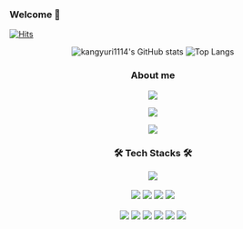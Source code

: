 ### Welcome 👋
  
[![Hits](https://hits.seeyoufarm.com/api/count/incr/badge.svg?url=https%3A%2F%2Fgithub.com%2Fkangyuri1114&count_bg=%235181FF&title_bg=%2398CEFF&icon=&icon_color=%2351ADFF&title=hits&edge_flat=true)](https://hits.seeyoufarm.com)

<div align="center">

![kangyuri1114's GitHub stats](https://github-readme-stats.vercel.app/api?username=kangyuri1114&show_icons=true&theme=dracula&count_private=true) ![Top Langs](https://github-readme-stats.vercel.app/api/top-langs/?username=kangyuri1114&hide_progress=true)

<h3 align="center"><b>About me</b></h3>
<p align="center"><a href="[자신의 블로그 주소](https://velog.io/@kangyuri1114)" target="_blank">
  <img src="https://img.shields.io/badge/Velog-20C997?style=flat-square&logo=velog&logoColor=white"/>
  </a></p>
  <p align="center"><a href="[자신의 블로그 주소](yuri3334@gmail.com)" target="_blank">
  <img src="https://img.shields.io/badge/Gmail-EA4335?style=flat-square&logo=gmail&logoColor=white"/>
  </a></p>
  <p align="center"><a href="[자신의 블로그 주소]([https://velog.io/@kangyuri1114](https://www.notion.so/RIYU-RESUME-f640e5898a9a4c3f9b392c6d9297e84b))" target="_blank">
  <img src="https://img.shields.io/badge/RESUME-000000?style=flat-square&logo=notion&logoColor=white"/>
  </a></p>


<h3 align="center"><b>🛠 Tech Stacks 🛠</b></h3>
<p align="center">    
  <img src="https://img.shields.io/badge/Android-3DDC84?style=flat-square&logo=android&logoColor=white">
  </br>
    </br>
    <img src="https://img.shields.io/badge/Kotlin-7F52FF?style=flat-square&logo=Kotlin&logoColor=white"/>
    <img src="https://img.shields.io/badge/Python-3776AB?style=flat-square&logo=Python&logoColor=white">
    <img src="https://img.shields.io/badge/C++-00599C?style=flat-square&logo=C%2B%2B&logoColor=white">
    <img src="https://img.shields.io/badge/C-A8B9CC?style=flat-square&logo=C&logoColor=white">
    </br>       
    </br>
    <img src="https://img.shields.io/badge/Github-181717?style=flat-square&logo=github&logoColor=white">
    <img src="https://img.shields.io/badge/Git-F05032?style=flat-square&logo=git&logoColor=white">
    <img src="https://img.shields.io/badge/Notion-000000?style=flat-square&logo=notion&logoColor=white">
    <img src="https://img.shields.io/badge/Figma-F24E1E?style=flat-square&logo=figma&logoColor=white">
    <img src="https://img.shields.io/badge/Androidstudio-3DDC84?style=flat-square&logo=androidstudio&logoColor=white">
    <img src="https://img.shields.io/badge/VSCode-007ACC?style=flat-square&logo=visualstudiocode&logoColor=white">
    </br>
    </br>
    

  </div>

  
